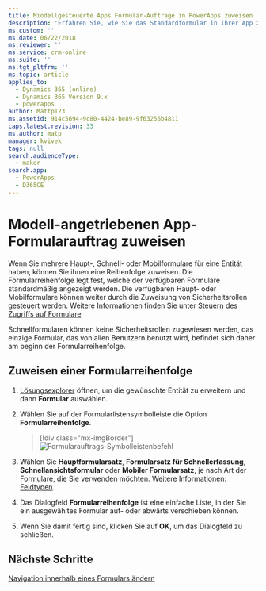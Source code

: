 ```yaml
---
title: Miodellgesteuerte Apps Formular-Aufträge in PowerApps zuweisen | MicrosoftDocs
description: 'Erfahren Sie, wie Sie das Standardformular in Ihrer App zuweisen'
ms.custom: ''
ms.date: 06/22/2018
ms.reviewer: ''
ms.service: crm-online
ms.suite: ''
ms.tgt_pltfrm: ''
ms.topic: article
applies_to:
  - Dynamics 365 (online)
  - Dynamics 365 Version 9.x
  - powerapps
author: Mattp123
ms.assetid: 914c5694-9c80-4424-be89-9f63256b4811
caps.latest.revision: 33
ms.author: matp
manager: kvivek
tags: null
search.audienceType:
  - maker
search.app:
  - PowerApps
  - D365CE
---
```

# <a name="assign-model-driven-app-form-order"></a>Modell-angetriebenen App-Formularauftrag zuweisen

 Wenn Sie mehrere Haupt-, Schnell- oder Mobilformulare für eine Entität haben, können Sie ihnen eine Reihenfolge zuweisen. Die Formularreihenfolge legt fest, welche der verfügbaren Formulare standardmäßig angezeigt werden. Die verfügbaren Haupt- oder Mobilformulare können weiter durch die Zuweisung von Sicherheitsrollen gesteuert werden. Weitere Informationen finden Sie unter [Steuern des Zugriffs auf Formulare](control-access-forms.md)  
  
 Schnellformularen können keine Sicherheitsrollen zugewiesen werden, das einzige Formular, das von allen Benutzern benutzt wird, befindet sich daher am beginn der Formularreihenfolge.  
  
## <a name="to-assign-a-form-order"></a>Zuweisen einer Formularreihenfolge  
  
1.  [Lösungsexplorer](advanced-navigation.md#solution-explorer) öffnen, um die gewünschte Entität zu erweitern und dann **Formular** auswählen.  
  
2.  Wählen Sie auf der Formularlistensymbolleiste die Option **Formularreihenfolge**.  

     > [!div class="mx-imgBorder"] 
     > ![Formularauftrags-Symbolleistenbefehl](media/form-order.png)
  
3.  Wählen Sie **Hauptformularsatz**, **Formularsatz für Schnellerfassung**, **Schnellansichtsformular** oder **Mobiler Formularsatz**, je nach Art der Formulare, die Sie verwenden möchten. Weitere Informationen: [Feldtypen](types-forms.md). 
  
4.  Das Dialogfeld **Formularreihenfolge** ist eine einfache Liste, in der Sie ein ausgewähltes Formular auf- oder abwärts verschieben können.  
  
5.  Wenn Sie damit fertig sind, klicken Sie auf **OK**, um das Dialogfeld zu schließen.  

## <a name="next-steps"></a>Nächste Schritte

[Navigation innerhalb eines Formulars ändern](use-the-form-editor-legacy.md)
